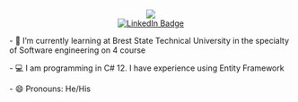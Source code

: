 ### 

        
<div id="header" align="center">
  <img src="https://media.tenor.com/GfSX-u7VGM4AAAAC/coding.gif"/>
</div>
<div id="badges" align="center">
  <a href="https://t.me/XKyPaToPx">
    <img src="https://img.shields.io/badge/Telegram-blue?style=for-the-badge&logo=telegram&logoColor=white" alt="LinkedIn Badge"/>
  </a>
</div>
 <p>- 🌱 I’m currently learning at Brest State Technical University in the specialty of Software engineering on 4 course</p>
 <p>- 💻 I am programming in C# 12. I have experience using Entity Framework</p>
- 😄 Pronouns: He/His
    



<!--
**xKyPaToPx/xKyPaToPx** is a ✨ _special_ ✨ repository because its `README.md` (this file) appears on your GitHub profile.

Here are some ideas to get you started:


        


    


- 🌱 I’m currently learning at Brest State Technical University
- 😄 Pronouns: He/His

